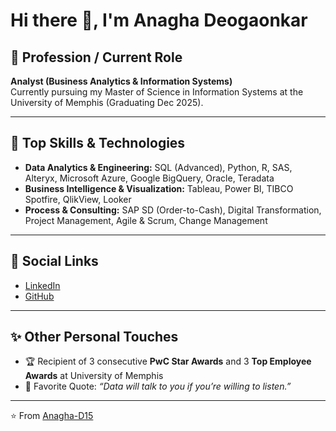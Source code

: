 
# Hi there 👋, I'm Anagha Deogaonkar

## 💼 Profession / Current Role
**Analyst (Business Analytics & Information Systems)**  
Currently pursuing my Master of Science in Information Systems at the University of Memphis (Graduating Dec 2025).

---

## 🔧 Top Skills & Technologies
- **Data Analytics & Engineering:** SQL (Advanced), Python, R, SAS, Alteryx, Microsoft Azure, Google BigQuery, Oracle, Teradata  
- **Business Intelligence & Visualization:** Tableau, Power BI, TIBCO Spotfire, QlikView, Looker  
- **Process & Consulting:** SAP SD (Order-to-Cash), Digital Transformation, Project Management, Agile & Scrum, Change Management  


---

## 🔗 Social Links
- [LinkedIn](https://www.linkedin.com/in/anagha-deogaonkar/)  
- [GitHub](https://github.com/Anagha-D15)  

---

## ✨ Other Personal Touches
- 🏆 Recipient of 3 consecutive **PwC Star Awards** and 3 **Top Employee Awards** at University of Memphis  
- 💬 Favorite Quote: *“Data will talk to you if you’re willing to listen.”*  

---
⭐️ From [Anagha-D15](https://github.com/Anagha-D15)
